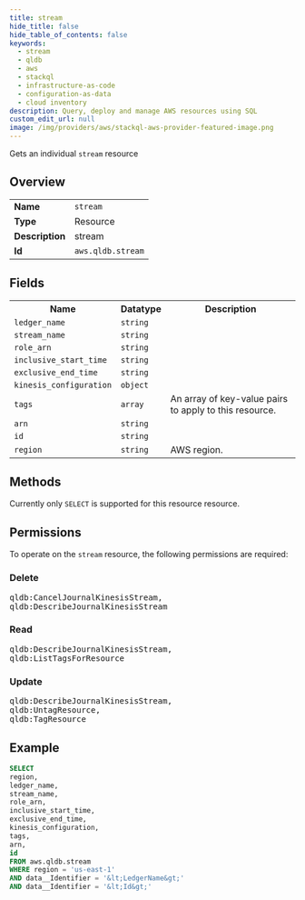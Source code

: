 ```yaml
---
title: stream
hide_title: false
hide_table_of_contents: false
keywords:
  - stream
  - qldb
  - aws
  - stackql
  - infrastructure-as-code
  - configuration-as-data
  - cloud inventory
description: Query, deploy and manage AWS resources using SQL
custom_edit_url: null
image: /img/providers/aws/stackql-aws-provider-featured-image.png
---
```

Gets an individual <code>stream</code> resource

## Overview
<table><tbody>
<tr><td><b>Name</b></td><td><code>stream</code></td></tr>
<tr><td><b>Type</b></td><td>Resource</td></tr>
<tr><td><b>Description</b></td><td>stream</td></tr>
<tr><td><b>Id</b></td><td><code>aws.qldb.stream</code></td></tr>
</tbody></table>

## Fields
<table><tbody>
<tr><th>Name</th><th>Datatype</th><th>Description</th></tr>
<tr><td><code>ledger_name</code></td><td><code>string</code></td><td></td></tr>
<tr><td><code>stream_name</code></td><td><code>string</code></td><td></td></tr>
<tr><td><code>role_arn</code></td><td><code>string</code></td><td></td></tr>
<tr><td><code>inclusive_start_time</code></td><td><code>string</code></td><td></td></tr>
<tr><td><code>exclusive_end_time</code></td><td><code>string</code></td><td></td></tr>
<tr><td><code>kinesis_configuration</code></td><td><code>object</code></td><td></td></tr>
<tr><td><code>tags</code></td><td><code>array</code></td><td>An array of key-value pairs to apply to this resource.</td></tr>
<tr><td><code>arn</code></td><td><code>string</code></td><td></td></tr>
<tr><td><code>id</code></td><td><code>string</code></td><td></td></tr>
<tr><td><code>region</code></td><td><code>string</code></td><td>AWS region.</td></tr>

</tbody></table>

## Methods
Currently only <code>SELECT</code> is supported for this resource resource.

## Permissions

To operate on the <code>stream</code> resource, the following permissions are required:

### Delete
<pre>
qldb:CancelJournalKinesisStream,
qldb:DescribeJournalKinesisStream</pre>

### Read
<pre>
qldb:DescribeJournalKinesisStream,
qldb:ListTagsForResource</pre>

### Update
<pre>
qldb:DescribeJournalKinesisStream,
qldb:UntagResource,
qldb:TagResource</pre>


## Example
```sql
SELECT
region,
ledger_name,
stream_name,
role_arn,
inclusive_start_time,
exclusive_end_time,
kinesis_configuration,
tags,
arn,
id
FROM aws.qldb.stream
WHERE region = 'us-east-1'
AND data__Identifier = '&lt;LedgerName&gt;'
AND data__Identifier = '&lt;Id&gt;'
```
